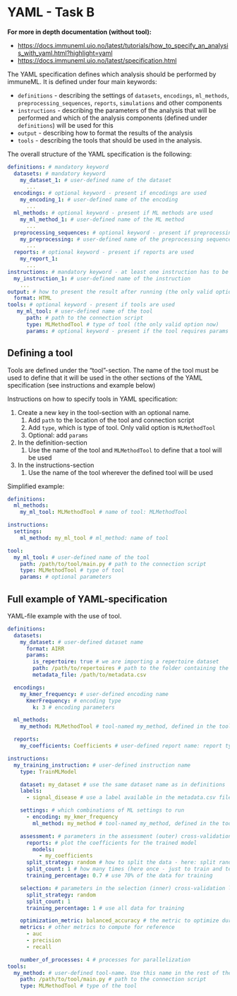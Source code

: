 # YAML - Task B
**For more in depth documentation (without tool):**
* https://docs.immuneml.uio.no/latest/tutorials/how_to_specify_an_analysis_with_yaml.html?highlight=yaml
* https://docs.immuneml.uio.no/latest/specification.html

The YAML specification defines which analysis should be performed by immuneML. It is defined under four main keywords:

- `definitions` - describing the settings of `datasets`, `encodings`, `ml_methods`, `preprocessing_sequences`, `reports`, `simulations` and other components
- `instructions` - describing the parameters of the analysis that will be performed and which of the analysis components (defined under `definitions`) will be used for this
- `output` - describing how to format the results of the analysis
- `tools` - describing the tools that should be used in the analysis.

The overall structure of the YAML specification is the following:

```yaml
definitions: # mandatory keyword
  datasets: # mandatory keyword
    my_dataset_1: # user-defined name of the dataset
      ... 
  encodings: # optional keyword - present if encodings are used
    my_encoding_1: # user-defined name of the encoding
      ... 
  ml_methods: # optional keyword - present if ML methods are used
    my_ml_method_1: # user-defined name of the ML method
      ...
  preprocessing_sequences: # optional keyword - present if preprocessing sequences are used
    my_preprocessing: # user-defined name of the preprocessing sequence
      ...
  reports: # optional keyword - present if reports are used
    my_report_1:
      ... 
instructions: # mandatory keyword - at least one instruction has to be specified
  my_instruction_1: # user-defined name of the instruction
    ... 
output: # how to present the result after running (the only valid option now)
  format: HTML
tools: # optional keyword - present if tools are used
   my_ml_tool: # user-defined name of the tool
      path: # path to the connection script
      type: MLMethodTool # type of tool (the only valid option now)
      params: # optional keyword - present if the tool requires params
```

## Defining a tool

Tools are defined under the “tool”-section. The name of the tool must be used to define that it will be used in the other sections of the YAML specification (see instructions and example below)

Instructions on how to specify tools in YAML specification:

1. Create a new key in the tool-section with an optional name.
    1. Add `path` to the location of the tool and connection script
    2. Add `type`, which is type of tool. Only valid option is `MLMethodTool`
    3. Optional: add `params`
2. In the definition-section
    1. Use the name of the tool and `MLMethodTool` to define that a tool will be used
3. In the instructions-section
    1. Use the name of the tool wherever the defined tool will be used

Simplified example: 

```yaml
definitions:
  ml_methods: 
    my_ml_tool: MLMethodTool # name of tool: MLMethodTool

instructions:
  settings:
    ml_method: my_ml_tool # ml_method: name of tool

tool:
  my_ml_tool: # user-defined name of the tool
    path: /path/to/tool/main.py # path to the connection script
    type: MLMethodTool # type of tool
    params: # optional parameters
```

## Full example of YAML-specification

YAML-file example with the use of tool. 

```yaml
definitions:
  datasets:
    my_dataset: # user-defined dataset name
      format: AIRR
      params:
        is_repertoire: true # we are importing a repertoire dataset
        path: /path/to/repertoires # path to the folder containing the repertoire .tsv files
        metadata_file: /path/to/metadata.csv

  encodings:
    my_kmer_frequency: # user-defined encoding name
      KmerFrequency: # encoding type
        k: 3 # encoding parameters

  ml_methods:
    my_method: MLMethodTool # tool-named my_method, defined in the tool-section

  reports:
    my_coefficients: Coefficients # user-defined report name: report type (no user-specified parameters)

instructions:
  my_training_instruction: # user-defined instruction name
    type: TrainMLModel

    dataset: my_dataset # use the same dataset name as in definitions
    labels:
      - signal_disease # use a label available in the metadata.csv file

    settings: # which combinations of ML settings to run
      - encoding: my_kmer_frequency
        ml_method: my_method # tool-named my_method, defined in the tool-section

    assessment: # parameters in the assessment (outer) cross-validation loop
      reports: # plot the coefficients for the trained model
        models:
          - my_coefficients
      split_strategy: random # how to split the data - here: split randomly
      split_count: 1 # how many times (here once - just to train and test)
      training_percentage: 0.7 # use 70% of the data for training

    selection: # parameters in the selection (inner) cross-validation loop
      split_strategy: random
      split_count: 1
      training_percentage: 1 # use all data for training

    optimization_metric: balanced_accuracy # the metric to optimize during nested cross-validation when comparing multiple models
    metrics: # other metrics to compute for reference
      - auc
      - precision
      - recall

    number_of_processes: 4 # processes for parallelization
tools:
  my_method: # user-defined tool-name. Use this name in the rest of the YAML-file where tool should be used
    path: /path/to/tool/main.py # path to the connection script
    type: MLMethodTool # type of the tool
```
